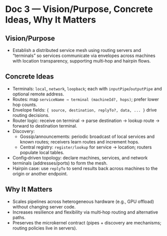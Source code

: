 # Doc 3 — Vision/Purpose, Concrete Ideas, Why It Matters

## Vision/Purpose

- Establish a distributed service mesh using routing servers and “terminals” so services communicate via envelopes across machines with location transparency, supporting multi‑hop and hairpin flows.

## Concrete Ideas

- Terminals: `local`, `network`, `loopback`; each with `inputPipe`/`outputPipe` and optional remote address.
- Routes: map `serviceName → terminal (machineId?, hops)`; prefer lower hop counts.
- Envelope fields: `{ source, destination, replyTo?, data, ... }` drive routing decisions.
- Router logic: receive on terminal → parse destination → lookup route → forward to destination terminal.
- Discovery:
  - Gossip/announcements: periodic broadcast of local services and known routes; receivers learn routes and increment hops.
  - Central registry: `register/lookup` for service → location; routers populate local tables.
- Config‑driven topology: declare machines, services, and network terminals (addresses/ports) to form the mesh.
- Hairpin case: use `replyTo` to send results back across machines to the origin or another endpoint.

## Why It Matters

- Scales pipelines across heterogeneous hardware (e.g., GPU offload) without changing server code.
- Increases resilience and flexibility via multi‑hop routing and alternative paths.
- Preserves the microkernel contract (pipes + discovery are mechanisms; routing policies live in servers).
